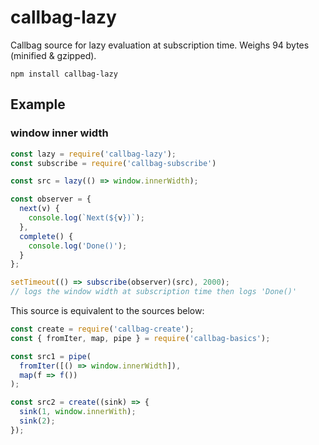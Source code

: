 # callbag-lazy

Callbag source for lazy evaluation at subscription time. Weighs <span class="weight">94 bytes</span> (minified & gzipped).

`npm install callbag-lazy`

## Example

### window inner width
```js
const lazy = require('callbag-lazy');
const subscribe = require('callbag-subscribe')

const src = lazy(() => window.innerWidth);

const observer = {
  next(v) {
    console.log(`Next(${v})`);
  },
  complete() {
    console.log('Done()');
  }
};

setTimeout(() => subscribe(observer)(src), 2000);
// logs the window width at subscription time then logs 'Done()'
```

This source is equivalent to the sources below:

```js
const create = require('callbag-create');
const { fromIter, map, pipe } = require('callbag-basics');

const src1 = pipe(
  fromIter([() => window.innerWidth]),
  map(f => f())
);

const src2 = create((sink) => {
  sink(1, window.innerWith);
  sink(2);
});
```
